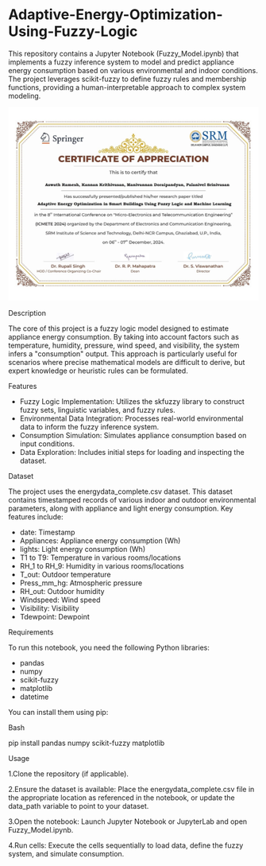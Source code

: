 # Adaptive-Energy-Optimization-Using-Fuzzy-Logic
This repository contains a Jupyter Notebook (Fuzzy_Model.ipynb) that implements a fuzzy inference system to model and predict appliance energy consumption based on various environmental and indoor conditions. The project leverages scikit-fuzzy to define fuzzy rules and membership functions, providing a human-interpretable approach to complex system modeling.

![image alt](https://github.com/AswathGeek/Adaptive-Energy-Optimization-Using-Fuzzy-Logic/blob/0b7c4705846dc2a9fe0d01c3b42213135225ead0/Fuzzy_Publication.jpg)

Description

The core of this project is a fuzzy logic model designed to estimate appliance energy consumption. By taking into account factors such as temperature, humidity, pressure, wind speed, and visibility, the system infers a "consumption" output. This approach is particularly useful for scenarios where precise mathematical models are difficult to derive, but expert knowledge or heuristic rules can be formulated.

Features
  * Fuzzy Logic Implementation: Utilizes the skfuzzy library to construct fuzzy sets, linguistic variables, and fuzzy rules.
  * Environmental Data Integration: Processes real-world environmental data to inform the fuzzy inference system.
  * Consumption Simulation: Simulates appliance consumption based on input conditions.
  * Data Exploration: Includes initial steps for loading and inspecting the dataset.

Dataset

The project uses the energydata_complete.csv dataset. This dataset contains timestamped records of various indoor and outdoor environmental parameters, along with appliance and light energy consumption. Key features include:

  * date: Timestamp
  * Appliances: Appliance energy consumption (Wh)
  * lights: Light energy consumption (Wh)
  * T1 to T9: Temperature in various rooms/locations
  * RH_1 to RH_9: Humidity in various rooms/locations
  * T_out: Outdoor temperature
  * Press_mm_hg: Atmospheric pressure
  * RH_out: Outdoor humidity
  * Windspeed: Wind speed
  * Visibility: Visibility
  * Tdewpoint: Dewpoint

Requirements

To run this notebook, you need the following Python libraries:

  * pandas
  * numpy
  * scikit-fuzzy
  * matplotlib
  * datetime

You can install them using pip:

Bash

pip install pandas numpy scikit-fuzzy matplotlib

Usage
 
  1.Clone the repository (if applicable).
  
  2.Ensure the dataset is available: Place the energydata_complete.csv file in the appropriate location as referenced in the notebook, or update the data_path variable to point to your dataset.
  
  3.Open the notebook: Launch Jupyter Notebook or JupyterLab and open Fuzzy_Model.ipynb.
  
  4.Run cells: Execute the cells sequentially to load data, define the fuzzy system, and simulate consumption.
